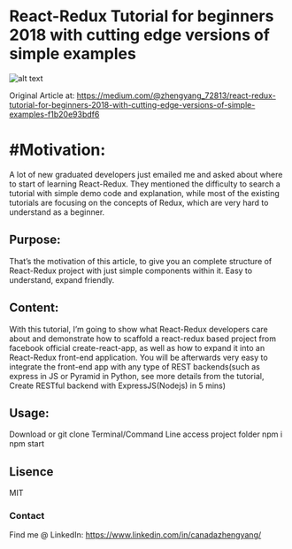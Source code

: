 # React-Redux Tutorial for beginners 2018 with cutting edge versions of simple examples

![alt text](https://cdn-images-1.medium.com/max/1000/0*1p4U99DAhsOHqX-m.jpg)

Original Article at: https://medium.com/@zhengyang_72813/react-redux-tutorial-for-beginners-2018-with-cutting-edge-versions-of-simple-examples-f1b20e93bdf6

# #Motivation:
A lot of new graduated developers just emailed me and asked about where to start of learning React-Redux. They mentioned the difficulty to search a tutorial with simple demo code and explanation, while most of the existing tutorials are focusing on the concepts of Redux, which are very hard to understand as a beginner.

## Purpose:
That’s the motivation of this article, to give you an complete structure of React-Redux project with just simple components within it. Easy to understand, expand friendly.

## Content:
With this tutorial, I’m going to show what React-Redux developers care about and demonstrate how to scaffold a react-redux based project from facebook official create-react-app, as well as how to expand it into an React-Redux front-end application.
You will be afterwards very easy to integrate the front-end app with any type of REST backends(such as express in JS or Pyramid in Python, see more details from the tutorial, Create RESTful backend with ExpressJS(Nodejs) in 5 mins)

## Usage:
Download or git clone
Terminal/Command Line access project folder 
npm i
npm start

## Lisence
MIT

### Contact
Find me @ LinkedIn: https://www.linkedin.com/in/canadazhengyang/
